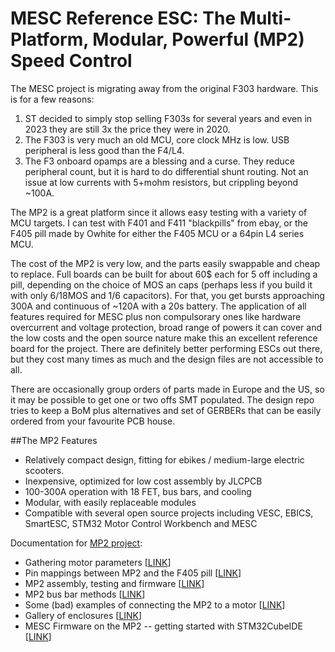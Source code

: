 # MESC Reference ESC: The Multi-Platform, Modular, Powerful (MP2) Speed Control

The MESC project is migrating away from the original F303 hardware. This is for a few reasons:
1) ST decided to simply stop selling F303s for several years and even in 2023 they are still 3x the price they were in 2020.
2) The F303 is very much an old MCU, core clock MHz is low. USB peripheral is less good than the F4/L4.
3) The F3 onboard opamps are a blessing and a curse. They reduce peripheral count, but it is hard to do differential shunt routing. Not an issue at low currents with 5+mohm resistors, but crippling beyond ~100A.

The MP2 is a great platform since it allows easy testing with a variety of MCU targets. I can test with F401 and F411 "blackpills" from ebay, or the F405 pill made by Owhite for either the F405 MCU or a 64pin L4 series MCU.

The cost of the MP2 is very low, and the parts easily swappable and cheap to replace. Full boards can be built for about 60$ each for 5 off including a pill, depending on the choice of MOS an caps (perhaps less if you build it with only 6/18MOS and 1/6 capacitors). For that, you get bursts approaching 300A and continuous of ~120A with a 20s battery.
The application of all features required for MESC plus non compulsorary ones like hardware overcurrent and voltage protection, broad range of powers it can cover and the low costs and the open source nature make this an excellent reference board for the project. There are definitely better performing ESCs out there, but they cost many times as much and the design files are not accessible to all.

There are occasionally group orders of parts made in Europe and the US, so it may be possible to get one or two offs SMT populated. The design repo tries to keep a BoM plus alternatives and set of GERBERs that can be easily ordered from your favourite PCB house. 

##The MP2 Features
* Relatively compact design, fitting for ebikes / medium-large electric scooters.
* Inexpensive, optimized for low cost assembly by JLCPCB
* 100-300A operation with 18 FET, bus bars, and cooling
* Modular, with easily replaceable modules 
* Compatible with several open source projects including VESC, EBICS, SmartESC, STM32 Motor Control Workbench and MESC

Documentation for [MP2 project](https://github.com/badgineer/MP2-ESC):
* Gathering motor parameters [[LINK](https://github.com/badgineer/MP2-ESC/docs/MOTOR_PARAM.md)]
* Pin mappings between MP2 and the F405 pill [[LINK](https://github.com/badgineer/MP2-ESC/docs/MP2_F405PILL_PINOUTS.md)]
* MP2 assembly, testing and firmware [[LINK](https://github.com/badgineer/MP2-ESC/docs/PCB_ASSEMBLY_TESTING.md)]
* MP2 bus bar methods [[LINK](https://github.com/badgineer/MP2-ESC/docs/HIGHER_AMP_ASSEMBLY.md)]
* Some (bad) examples of connecting the MP2 to a motor [[LINK](https://github.com/badgineer/MP2-ESC/docs/QS165_MP2_WIRING.md)]
* Gallery of enclosures [[LINK](https://github.com/badgineer/MP2-ESC/docs/ENCLOSURE_GALLERY.md)]
* MESC Firmware on the MP2 -- getting started with STM32CubeIDE [[LINK](https://github.com/badgineer/MP2-ESC/docs/FIRMWARE_INTRO.md)]

